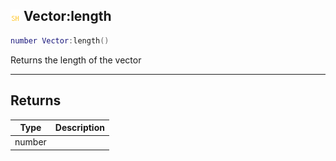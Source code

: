 ## ![shared](.gitbook/assets/shared.png) Vector:length


```lua
number Vector:length()
```

Returns the length of the vector



------
## Returns

| Type | Description |
| ---- | ----------: |
| number |  |

